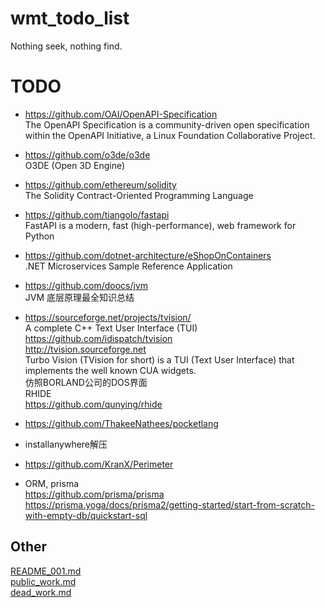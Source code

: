 # wmt_todo_list
Nothing seek, nothing find.

# TODO  
* https://github.com/OAI/OpenAPI-Specification  
The OpenAPI Specification is a community-driven open specification within the OpenAPI Initiative, a Linux Foundation Collaborative Project.  

* https://github.com/o3de/o3de  
O3DE (Open 3D Engine)  

* https://github.com/ethereum/solidity  
The Solidity Contract-Oriented Programming Language  

* https://github.com/tiangolo/fastapi  
FastAPI is a modern, fast (high-performance), web framework for Python  

* https://github.com/dotnet-architecture/eShopOnContainers  
.NET Microservices Sample Reference Application  

* https://github.com/doocs/jvm  
JVM 底层原理最全知识总结  

* https://sourceforge.net/projects/tvision/  
A complete C++ Text User Interface (TUI)  
https://github.com/idispatch/tvision  
http://tvision.sourceforge.net  
Turbo Vision (TVision for short) is a TUI (Text User Interface) that implements the well known CUA widgets.   
仿照BORLAND公司的DOS界面  
RHIDE  
https://github.com/qunying/rhide  

* https://github.com/ThakeeNathees/pocketlang  

* installanywhere解压  

* https://github.com/KranX/Perimeter  

* ORM, prisma  
https://github.com/prisma/prisma  
https://prisma.yoga/docs/prisma2/getting-started/start-from-scratch-with-empty-db/quickstart-sql  


## Other  
[README_001.md](README_001.md)  
[public_work.md](public_work.md)  
[dead_work.md](dead_work.md)  
